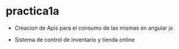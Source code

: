 # practica1a

- Creacion de Apis para el consumo de las mismas en angular js

-  Sistema de control de inventario y tienda online
 
